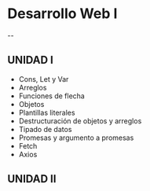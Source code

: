 # Desarrollo Web I
--

## UNIDAD I
- Cons, Let y Var
- Arreglos
- Funciones de flecha
- Objetos
- Plantillas literales
- Destructuración de objetos y arreglos
- Tipado de datos
- Promesas y argumento a promesas
-  Fetch
-  Axios

## UNIDAD II
